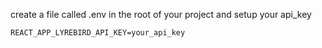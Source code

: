 create a file called .env in the root of your project and setup your api_key

```
REACT_APP_LYREBIRD_API_KEY=your_api_key
```
